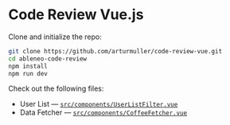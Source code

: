 # Code Review Vue.js

Clone and initialize the repo:

```sh
git clone https://github.com/arturmuller/code-review-vue.git
cd ableneo-code-review
npm install
npm run dev
```

Check out the following files:

- User List — [`src/components/UserListFilter.vue`](./src/components/UserListFilter.vue)
- Data Fetcher — [`src/components/CoffeeFetcher.vue`](./src/components/CoffeeFetcher.vue)

